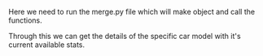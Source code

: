 Here we need to run the merge.py file which will make object and call the functions.

Through this we can get the details of the specific car model with it's current available stats.
